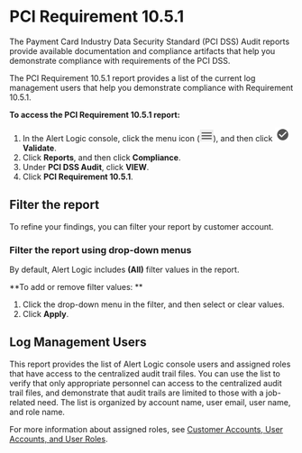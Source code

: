 # PCI Requirement 10.5.1

The Payment Card Industry Data Security Standard (PCI DSS) Audit reports provide available documentation and compliance artifacts that help you demonstrate compliance with requirements of the PCI DSS.

The PCI Requirement 10.5.1 report provides a list of the current log management users that help you demonstrate compliance with Requirement 10.5.1.

**To access the PCI Requirement 10.5.1 report:**

1. In the Alert Logic console, click the menu icon (![](../../../Resources/Images/dashboard/menu-icon.png)), and then click ![](../../../Resources/Images/dashboard/validate-icon.png)**Validate**.
2. Click **Reports**, and then click  **Compliance**.
3. Under **PCI DSS Audit**, click **VIEW**.
4. Click **PCI Requirement 10.5.1**.

## Filter the report

To refine your findings, you can filter your report by customer account.

### Filter the report using drop-down menus

By default, Alert Logic includes **(All)** filter values in the report.

**To add or remove filter values: **

1. Click the drop-down menu in the filter, and then select or clear values.
2. Click **Apply**.

## Log Management Users 

This report provides the list of Alert Logic console users and assigned roles that have access to the centralized audit trail files. You can use the list to verify that only appropriate personnel can access to the centralized audit trail files, and demonstrate that audit trails are limited to those with a job-related need. The list is organized by account name, user email, user name, and role name.

For more information about assigned roles, see [Customer Accounts, User Accounts, and User Roles](../../../prepare/users-roles.md).

